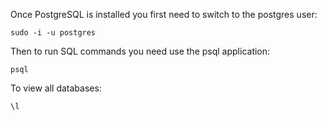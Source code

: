 Once PostgreSQL is installed you first need to switch to the postgres user:

`sudo -i -u postgres`

Then to run SQL commands you need use the psql application:

`psql`

To view all databases:

`\l`
